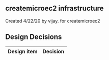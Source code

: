 ## createmicroec2 infrastructure

Created 4/22/20 by vijay. for createmicroec2


## Design Decisions
| Design item                | Decision|
| :----------------------------------- | :--------------------------------------------------------------------------------|
